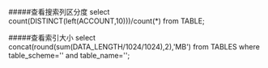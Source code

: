 #####查看搜索列区分度
select count(DISTINCT(left(ACCOUNT,10)))/count(*) from TABLE;

#####查看索引大小
select concat(round(sum(DATA_LENGTH/1024/1024),2),'MB') from TABLES where table_scheme='' and table_name='';